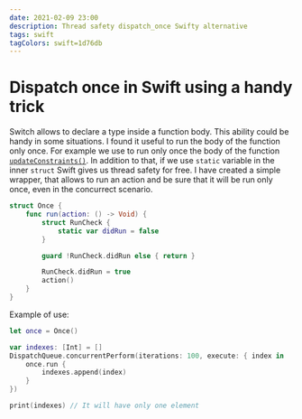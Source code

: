 ```yaml
---
date: 2021-02-09 23:00
description: Thread safety dispatch_once Swifty alternative
tags: swift
tagColors: swift=1d76db
---
```

# Dispatch once in Swift using a handy trick

Switch allows to declare a type inside a function body.
This ability could be handy in some situations. I found it useful to run the body of the function only once.
For example we use to run only once the body of the function [`updateConstraints()`](https://developer.apple.com/documentation/uikit/uiview/1622512-updateconstraints).
In addition to that, if we use `static` variable in the inner `struct` Swift gives us thread safety for free.
I have created a simple wrapper, that allows to run an action and be sure that it will be run only once, even in the concurrect scenario.

```swift
struct Once {
    func run(action: () -> Void) {
        struct RunCheck {
            static var didRun = false
        }

        guard !RunCheck.didRun else { return }

        RunCheck.didRun = true
        action()
    }
}

```

Example of use:

```swift
let once = Once()

var indexes: [Int] = []
DispatchQueue.concurrentPerform(iterations: 100, execute: { index in
    once.run {
        indexes.append(index)
    }
})

print(indexes) // It will have only one element
```